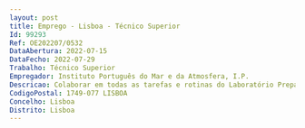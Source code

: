 ```yaml
--- 
layout: post
title: Emprego - Lisboa - Técnico Superior
Id: 99293
Ref: OE202207/0532
DataAbertura: 2022-07-15
DataFecho: 2022-07-29
Trabalho: Técnico Superior
Empregador: Instituto Português do Mar e da Atmosfera, I.P.
Descricao: Colaborar em todas as tarefas e rotinas do Laboratório Preparação de amostras e material para ensaios microbiológicos Preparação de reagentes e meios de cultura para ensaios microbiológicos Execução de ensaios microbiológicos em bivalves Participação em ensaios de controlo de qualidade Participação nas atividades inerentes à acreditação do Laboratório Controlo da água para uso laboratorial Controlo da qualidade do ar e superfícies Controlo da temperatura de equipamento termo regulado Verificação de balanças Participação em projetos de investigação Tratamento de dados e elaboração de relatórios.
CodigoPostal: 1749-077 LISBOA
Concelho: Lisboa
Distrito: Lisboa
--- 
```

